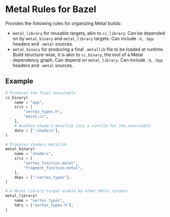 # Metal Rules for Bazel

Provides the following rules for organizing Metal builds:

  - `metal_library` for reusable targets, akin to `cc_library`. Can be depended on by `metal_binary` and `metal_library` targets. Can include `.h`, `.hpp` headers and `.metal` sources.
  - `metal_binary` for producing a final `.metallib` file to be loaded at runtime. Build structure-wise, it is  akin to `cc_binary`, the root of a Metal dependency graph. Can depend on `metal_library`. Can include `.h`, `.hpp` headers and `.metal` sources.

## Example

```python
# Produces the final executable
cc_binary(
    name = "app",
    srcs = [
        "vertex_types.h",
        "main1.cc",
    ],
    # Bundles shaders.metallib into a runfile for the executable
    data = [":shaders"],
)

# Produces shaders.metallib
metal_binary(
    name = "shaders",
    srcs = [
        "vertex_function.metal",
        "fragment_function.metal",
    ],
    deps = [":vertex_types"],
)

# A Metal library target usable by other Metal targets
metal_library(
    name = "vertex_types",
    hdrs = ["vertex_types.h"],
)
```
